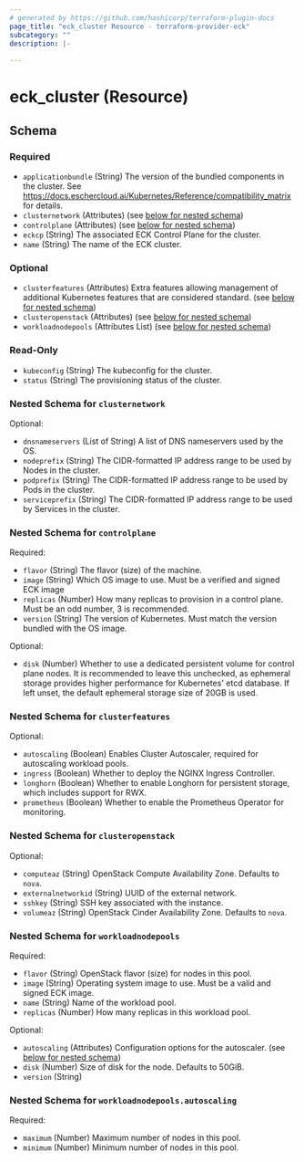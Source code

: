 ```yaml
---
# generated by https://github.com/hashicorp/terraform-plugin-docs
page_title: "eck_cluster Resource - terraform-provider-eck"
subcategory: ""
description: |-
  
---
```


# eck_cluster (Resource)





<!-- schema generated by tfplugindocs -->
## Schema

### Required

- `applicationbundle` (String) The version of the bundled components in the cluster.  See https://docs.eschercloud.ai/Kubernetes/Reference/compatibility_matrix for details.
- `clusternetwork` (Attributes) (see [below for nested schema](#nestedatt--clusternetwork))
- `controlplane` (Attributes) (see [below for nested schema](#nestedatt--controlplane))
- `eckcp` (String) The associated ECK Control Plane for the cluster.
- `name` (String) The name of the ECK cluster.

### Optional

- `clusterfeatures` (Attributes) Extra features allowing management of additional Kubernetes features that are considered standard. (see [below for nested schema](#nestedatt--clusterfeatures))
- `clusteropenstack` (Attributes) (see [below for nested schema](#nestedatt--clusteropenstack))
- `workloadnodepools` (Attributes List) (see [below for nested schema](#nestedatt--workloadnodepools))

### Read-Only

- `kubeconfig` (String) The kubeconfig for the cluster.
- `status` (String) The provisioning status of the cluster.

<a id="nestedatt--clusternetwork"></a>
### Nested Schema for `clusternetwork`

Optional:

- `dnsnameservers` (List of String) A list of DNS nameservers used by the OS.
- `nodeprefix` (String) The CIDR-formatted IP address range to be used by Nodes in the cluster.
- `podprefix` (String) The CIDR-formatted IP address range to be used by Pods in the cluster.
- `serviceprefix` (String) The CIDR-formatted IP address range to be used by Services in the cluster.


<a id="nestedatt--controlplane"></a>
### Nested Schema for `controlplane`

Required:

- `flavor` (String) The flavor (size) of the machine.
- `image` (String) Which OS image to use.  Must be a verified and signed ECK image
- `replicas` (Number) How many replicas to provision in a control plane.  Must be an odd number, 3 is recommended.
- `version` (String) The version of Kubernetes.  Must match the version bundled with the OS image.

Optional:

- `disk` (Number) Whether to use a dedicated persistent volume for control plane nodes. It is recommended to leave this unchecked, as ephemeral storage provides higher performance for Kubernetes' etcd database. If left unset, the default ephemeral storage size of 20GB is used.


<a id="nestedatt--clusterfeatures"></a>
### Nested Schema for `clusterfeatures`

Optional:

- `autoscaling` (Boolean) Enables Cluster Autoscaler, required for autoscaling workload pools.
- `ingress` (Boolean) Whether to deploy the NGINX Ingress Controller.
- `longhorn` (Boolean) Whether to enable Longhorn for persistent storage, which includes support for RWX.
- `prometheus` (Boolean) Whether to enable the Prometheus Operator for monitoring.


<a id="nestedatt--clusteropenstack"></a>
### Nested Schema for `clusteropenstack`

Optional:

- `computeaz` (String) OpenStack Compute Availability Zone. Defaults to `nova`.
- `externalnetworkid` (String) UUID of the external network.
- `sshkey` (String) SSH key associated with the instance.
- `volumeaz` (String) OpenStack Cinder Availability Zone. Defaults to `nova`.


<a id="nestedatt--workloadnodepools"></a>
### Nested Schema for `workloadnodepools`

Required:

- `flavor` (String) OpenStack flavor (size) for nodes in this pool.
- `image` (String) Operating system image to use.  Must be a valid and signed ECK image.
- `name` (String) Name of the workload pool.
- `replicas` (Number) How many replicas in this workload pool.

Optional:

- `autoscaling` (Attributes) Configuration options for the autoscaler. (see [below for nested schema](#nestedatt--workloadnodepools--autoscaling))
- `disk` (Number) Size of disk for the node.  Defaults to 50GiB.
- `version` (String)

<a id="nestedatt--workloadnodepools--autoscaling"></a>
### Nested Schema for `workloadnodepools.autoscaling`

Required:

- `maximum` (Number) Maximum number of nodes in this pool.
- `minimum` (Number) Minimum number of nodes in this pool.
